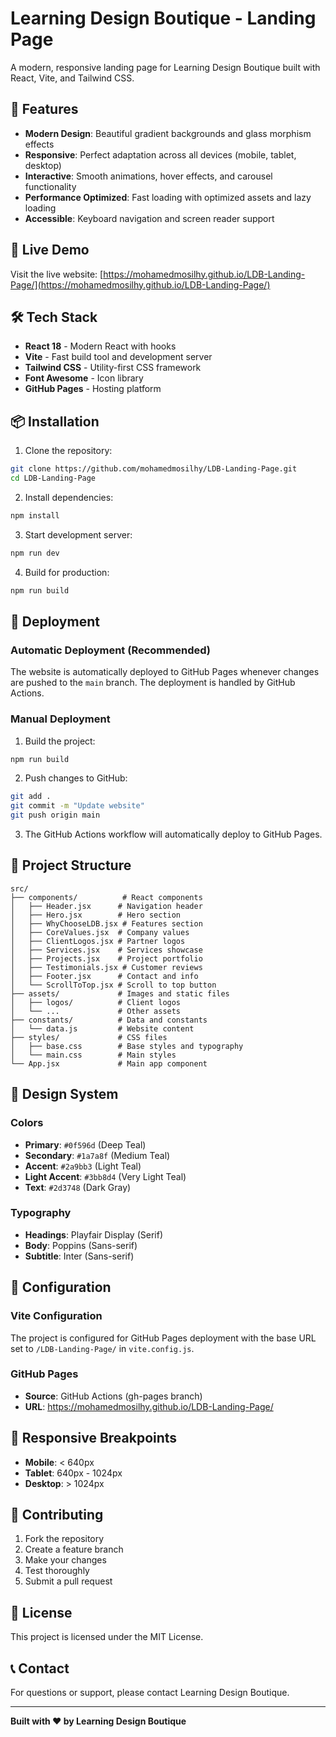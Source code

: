 # Learning Design Boutique - Landing Page

A modern, responsive landing page for Learning Design Boutique built with React, Vite, and Tailwind CSS.

## 🌟 Features

- **Modern Design**: Beautiful gradient backgrounds and glass morphism effects
- **Responsive**: Perfect adaptation across all devices (mobile, tablet, desktop)
- **Interactive**: Smooth animations, hover effects, and carousel functionality
- **Performance Optimized**: Fast loading with optimized assets and lazy loading
- **Accessible**: Keyboard navigation and screen reader support

## 🚀 Live Demo

Visit the live website: [https://mohamedmosilhy.github.io/LDB-Landing-Page/](https://mohamedmosilhy.github.io/LDB-Landing-Page/)

## 🛠️ Tech Stack

- **React 18** - Modern React with hooks
- **Vite** - Fast build tool and development server
- **Tailwind CSS** - Utility-first CSS framework
- **Font Awesome** - Icon library
- **GitHub Pages** - Hosting platform

## 📦 Installation

1. Clone the repository:
```bash
git clone https://github.com/mohamedmosilhy/LDB-Landing-Page.git
cd LDB-Landing-Page
```

2. Install dependencies:
```bash
npm install
```

3. Start development server:
```bash
npm run dev
```

4. Build for production:
```bash
npm run build
```

## 🚀 Deployment

### Automatic Deployment (Recommended)

The website is automatically deployed to GitHub Pages whenever changes are pushed to the `main` branch. The deployment is handled by GitHub Actions.

### Manual Deployment

1. Build the project:
```bash
npm run build
```

2. Push changes to GitHub:
```bash
git add .
git commit -m "Update website"
git push origin main
```

3. The GitHub Actions workflow will automatically deploy to GitHub Pages.

## 📁 Project Structure

```
src/
├── components/          # React components
│   ├── Header.jsx      # Navigation header
│   ├── Hero.jsx        # Hero section
│   ├── WhyChooseLDB.jsx # Features section
│   ├── CoreValues.jsx  # Company values
│   ├── ClientLogos.jsx # Partner logos
│   ├── Services.jsx    # Services showcase
│   ├── Projects.jsx    # Project portfolio
│   ├── Testimonials.jsx # Customer reviews
│   ├── Footer.jsx      # Contact and info
│   └── ScrollToTop.jsx # Scroll to top button
├── assets/             # Images and static files
│   ├── logos/          # Client logos
│   └── ...             # Other assets
├── constants/          # Data and constants
│   └── data.js         # Website content
├── styles/             # CSS files
│   ├── base.css        # Base styles and typography
│   └── main.css        # Main styles
└── App.jsx             # Main app component
```

## 🎨 Design System

### Colors
- **Primary**: `#0f596d` (Deep Teal)
- **Secondary**: `#1a7a8f` (Medium Teal)
- **Accent**: `#2a9bb3` (Light Teal)
- **Light Accent**: `#3bb8d4` (Very Light Teal)
- **Text**: `#2d3748` (Dark Gray)

### Typography
- **Headings**: Playfair Display (Serif)
- **Body**: Poppins (Sans-serif)
- **Subtitle**: Inter (Sans-serif)

## 🔧 Configuration

### Vite Configuration
The project is configured for GitHub Pages deployment with the base URL set to `/LDB-Landing-Page/` in `vite.config.js`.

### GitHub Pages
- **Source**: GitHub Actions (gh-pages branch)
- **URL**: https://mohamedmosilhy.github.io/LDB-Landing-Page/

## 📱 Responsive Breakpoints

- **Mobile**: < 640px
- **Tablet**: 640px - 1024px
- **Desktop**: > 1024px

## 🤝 Contributing

1. Fork the repository
2. Create a feature branch
3. Make your changes
4. Test thoroughly
5. Submit a pull request

## 📄 License

This project is licensed under the MIT License.

## 📞 Contact

For questions or support, please contact Learning Design Boutique.

---

**Built with ❤️ by Learning Design Boutique**
